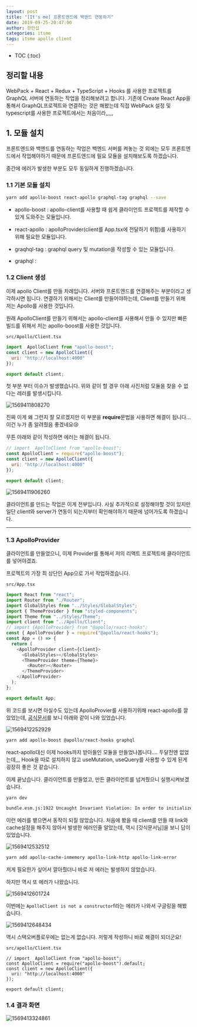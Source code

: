 ```yaml
---
layout: post
title: "[It's me] 프론트엔드에 백엔드 연동하기"
date: 2019-09-25-20:47:00
author: 한만섭
categories: itsme
tags: itsme apollo client
---
```




* TOC
{:toc}






## 정리할 내용 

WebPack + React + Redux + TypeScript + Hooks 를 사용한 프로젝트를 GraphQL 서버에 연동하는 작업을 정리해보려고 합니다. 기존에 Create React App을 통해서 GraphQL프로젝트와 연결하는 것은 해봤는데 직접 WebPack 설정 및 typescript를 사용한 프로젝트에서는 처음이라,,,,, 



## 1. 모듈 설치 



프론트엔드와 백엔드를 연동하는 작업은 백엔드 서버를 켜놓는 것 외에는 모두 프론트엔드에서 작업해야하기 때문에 프론트엔드에 필요 모듈을 설치해보도록 하겠습니다.  



중간에 에러가 발생한 부분도 모두 동일하게 진행하겠습니다.  



### 1.1 기본 모듈 설치

```bash
yarn add apollo-boost react-apollo graphql-tag graphql --save
```

- apollo-boost : apollo-client를 사용할 때 쉽게 클라이언트 프로젝트를 제작할 수 있게 도와주는 모듈입니다.  

- react-apollo : apolloProvider(client를 App.tsx에 전달하기 위함)를 사용하기 위해 필요한 모듈입니다. 

- graqhql-tag : graphql query 및 mutation을 작성할 수 있는 모듈입니다.  

- graphql :  

  

### 1.2 Client 생성 

이제 apollo Client를 만들 차례입니다. 서버와 프론트엔드를 연결해주는 부분이라고 생각하시면 됩니다. 연결하기 위해서는 Client를 만들어야하는데, Client를 만들기 위해 저는 Apollo를 사용한 것입니다.   



원래 ApolloClient를 만들기 위해서는 apollo-client를 사용해서 만들 수 있지만 빠른 빌드를 위해서 저는 apollo-boost를 사용한 것입니다.  



`src/Apollo/Client.tsx`

```js
import  ApolloClient from "apollo-boost";
const client = new ApolloClient({
  uri: "http://localhost:4000"
});

export default client;

```

첫 부분 부터 이슈가 발생했습니다. 위와 같이 할 경우 아래 사진처럼 모듈을 찾을 수 없다는 레러를 발생시킵니다.  

![1569411808270](../../../../assets/image/1569411808270.png)



진짜 이게 왜 그런지 잘 모르겠지만 이 부분을 **require**문법을 사용하면 해결이 됩니다... 이건 누가 좀 알려줬음 좋겠네요:cry:



무튼 아래와 같이 작성하면 에러는 해결이 됩니다.  

```js
// import  ApolloClient from "apollo-boost";
const ApolloClient = require("apollo-boost");
const client = new ApolloClient({
  uri: "http://localhost:4000"
});

export default client;

```



![1569411906260](../../../../assets/image/1569411906260.png)



클라이언트를 만드는 작업은 이게 전부입니다. 사실 추가적으로 설정해야할 것이 있지만 일단 client와 server가 연동이 되는지부터 확인해야하기 때문에 넘어가도록 하겠습니다.  



***



### 1.3 ApolloProvider

클라이언트를 만들었으니, 이제 Provider를 통해서 저의 리액트 프로젝트에 클라이언트를 넣어야겠죠.  

프로젝트의 가장 최 상단인 App으로 가서 작업하겠습니다.  



`src/App.tsx`

```js
import React from "react";
import Router from "./Router";
import GlobalStyles from "../Styles/GlobalStyles";
import { ThemeProvider } from "styled-components";
import Theme from "../Styles/Theme";
import client from "../Apollo/Client";
// import {ApolloProvider} from "@apollo/react-hooks";
const { ApolloProvider } = require("@apollo/react-hooks");
const App = () => {
  return (
    <ApolloProvider client={client}>
      <GlobalStyles></GlobalStyles>
      <ThemeProvider theme={Theme}>
        <Router></Router>
      </ThemeProvider>
    </ApolloProvider>
  );
};

export default App;

```

위 코드를 보시면 아실수도 있는데 ApolloProvier를 사용하기위해 react-apollo를 깔았었는데, [공식문서](https://www.apollographql.com/docs/react/get-started/)를 보니 아래와 같이 나와 있었습니다.   

![1569412252929](../../../../assets/image/1569412252929.png)

```bash
yarn add apollo-boost @apollo/react-hooks graphql
```



react-apollo대신 이제 hooks까지 받아들인 모듈을 만들었나봅니다.... 두달전엔 없었는데,,, Hook을 따로 설치하지 않고 useMutation, useQuery를 사용할 수 있게 된게 굉장히 좋은 것 같습니다.  



이제 끝났습니다. 클라이언트를 만들었고, 만든 클라이언트를 넘겨줬으니 실행시켜보겠습니다.  



```bash
yarn dev 
```



````bash
bundle.esm.js:1922 Uncaught Invariant Violation: In order to initialize Apollo Client, you must specify 'link' and 'cache' properties in the options object. These options are part of the upgrade requirements when migrating from Apollo Client 1.x to Apollo Client 2.x.
````

이런 에러를 뱉으면서 동작이 되질 않았습니다. 처음에 봤을 때 client를 만들 때 link와 cache설정을 해주지 않아서 발생한 에러인줄 알았는데, 역시 [갓식문서님]을 보니 답이 있었습니다.   

![1569412532512](../../../../assets/image/1569412532512.png)

```bash
yarn add apollo-cache-inmemory apollo-link-http apollo-link-error
```

저게 필요한가 싶어서 깔아줬더니 바로 저 에러는 발생하지 않았습니다.  



하지만 역시 또 에러가 나왔습니다.  

![1569412601724](../../../../assets/image/1569412601724.png)

이번에는 `ApolloClient is not a constructor`f라는 에러가 나와서 구글링을 해봤습니다.  

![1569412648434](../../../../assets/image/1569412648434.png)

역시 스택오버플로우에는 없는게 없습니다. 저렇게 작성하니 바로 해결이 되더군요!   

`src/apollo/Client.tsx`

```tsx
// import  ApolloClient from "apollo-boost";
const ApolloClient = require("apollo-boost").default;
const client = new ApolloClient({
  uri: "http://localhost:4000"
});

export default client;

```



### 1.4 결과 화면 

![1569413324861](../../../../assets/image/1569413324861.png)

